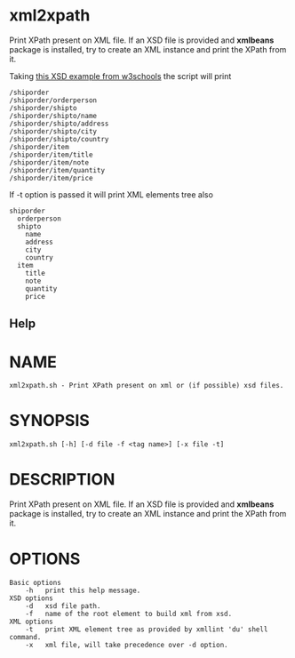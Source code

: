 # xml2xpath
Print XPath present on XML file. If an XSD file is provided and **xmlbeans** package is installed, try to create an XML instance and print the XPath from it.

Taking [this XSD example from w3schools](https://www.w3schools.com/xml/schema_example.asp) the script will print

	/shiporder
	/shiporder/orderperson
	/shiporder/shipto
	/shiporder/shipto/name
	/shiporder/shipto/address
	/shiporder/shipto/city
	/shiporder/shipto/country
	/shiporder/item
	/shiporder/item/title
	/shiporder/item/note
	/shiporder/item/quantity
	/shiporder/item/price

If -t option is passed it will print XML elements tree also

	shiporder
	  orderperson
	  shipto
	    name
	    address
	    city
	    country
	  item
	    title
	    note
	    quantity
	    price
    
## Help

NAME
====
	xml2xpath.sh - Print XPath present on xml or (if possible) xsd files.

SYNOPSIS
========
	xml2xpath.sh [-h] [-d file -f <tag name>] [-x file -t]

DESCRIPTION
===========
Print XPath present on XML file. If an XSD file is provided and **xmlbeans** package is installed, try to create an XML instance and print the XPath from it.

OPTIONS
========
    Basic options
        -h   print this help message.
    XSD options
        -d   xsd file path.
        -f   name of the root element to build xml from xsd.
    XML options
        -t   print XML element tree as provided by xmllint 'du' shell command.
        -x   xml file, will take precedence over -d option.

